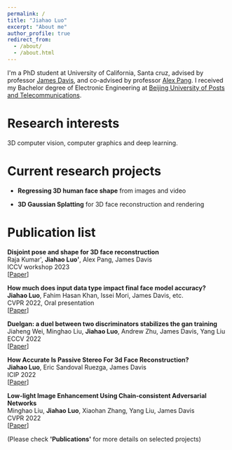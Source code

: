 ```yaml
---
permalink: /
title: "Jiahao Luo"
excerpt: "About me"
author_profile: true
redirect_from: 
  - /about/
  - /about.html
---
```


I'm a PhD student at University of California, Santa cruz, advised by professor [James Davis](https://users.soe.ucsc.edu/~davis/), and co-advised by professor [Alex Pang](https://users.soe.ucsc.edu/~pang/). I received my Bachelor degree of Electronic Engineering at [Beijing University of Posts and Telecommunications](https://en.wikipedia.org/wiki/Beijing_University_of_Posts_and_Telecommunications).

Research interests
======
3D computer vision, computer graphics and deep learning. 

Current research projects
======

* **Regressing 3D human face shape** from images and video <br /> 

* **3D Gaussian Splatting** for 3D face reconstruction and rendering <br /> 

Publication list
======

**Disjoint pose and shape for 3D face reconstruction**  <br /> 
Raja Kumar', **Jiahao Luo'**, Alex Pang, James Davis  <br /> 
ICCV workshop 2023 <br /> 
\[[Paper](https://openaccess.thecvf.com/content/ICCV2023W/AMFG/papers/Kumar_Disjoint_Pose_and_Shape_for_3D_Face_Reconstruction_ICCVW_2023_paper.pdf)\]

**How much does input data type impact final face model accuracy?**  <br /> 
**Jiahao Luo**, Fahim Hasan Khan, Issei Mori, James Davis, etc.  <br /> 
CVPR 2022, Oral presentation <br /> 
\[[Paper](https://openaccess.thecvf.com/content/CVPR2022/papers/Luo_How_Much_Does_Input_Data_Type_Impact_Final_Face_Model_CVPR_2022_paper.pdf)\]

**Duelgan: a duel between two discriminators stabilizes the gan training**  <br /> 
Jiaheng Wei, Minghao Liu, **Jiahao Luo**, Andrew Zhu, James Davis, Yang Liu  <br /> 
ECCV 2022 <br /> 
\[[Paper](https://arxiv.org/pdf/2101.07524.pdf)\]

**How Accurate Is Passive Stereo For 3d Face Reconstruction?**  <br /> 
**Jiahao Luo**, Eric Sandoval Ruezga, James Davis  <br /> 
ICIP 2022 <br /> 
\[[Paper](https://ieeexplore.ieee.org/abstract/document/9898004/)\]

**Low-light Image Enhancement Using Chain-consistent Adversarial Networks**  <br /> 
Minghao Liu, **Jiahao Luo**, Xiaohan Zhang, Yang Liu, James Davis  <br /> 
CVPR 2022 <br /> 
\[[Paper](https://ieeexplore.ieee.org/abstract/document/9956704/)\]

(Please check **'Publications'** for more details on selected projects)



<!-- Getting started
======
1. Register a GitHub account if you don't have one and confirm your e-mail (required!)
1. Fork [this repository](https://github.com/academicpages/academicpages.github.io) by clicking the "fork" button in the top right. 
1. Go to the repository's settings (rightmost item in the tabs that start with "Code", should be below "Unwatch"). Rename the repository "[your GitHub username].github.io", which will also be your website's URL.
1. Set site-wide configuration and create content & metadata (see below -- also see [this set of diffs](http://archive.is/3TPas) showing what files were changed to set up [an example site](https://getorg-testacct.github.io) for a user with the username "getorg-testacct")
1. Upload any files (like PDFs, .zip files, etc.) to the files/ directory. They will appear at https://[your GitHub username].github.io/files/example.pdf.  
1. Check status by going to the repository settings, in the "GitHub pages" section

Site-wide configuration
------
The main configuration file for the site is in the base directory in [_config.yml](https://github.com/academicpages/academicpages.github.io/blob/master/_config.yml), which defines the content in the sidebars and other site-wide features. You will need to replace the default variables with ones about yourself and your site's github repository. The configuration file for the top menu is in [_data/navigation.yml](https://github.com/academicpages/academicpages.github.io/blob/master/_data/navigation.yml). For example, if you don't have a portfolio or blog posts, you can remove those items from that navigation.yml file to remove them from the header. 

Create content & metadata
------
For site content, there is one markdown file for each type of content, which are stored in directories like _publications, _talks, _posts, _teaching, or _pages. For example, each talk is a markdown file in the [_talks directory](https://github.com/academicpages/academicpages.github.io/tree/master/_talks). At the top of each markdown file is structured data in YAML about the talk, which the theme will parse to do lots of cool stuff. The same structured data about a talk is used to generate the list of talks on the [Talks page](https://academicpages.github.io/talks), each [individual page](https://academicpages.github.io/talks/2012-03-01-talk-1) for specific talks, the talks section for the [CV page](https://academicpages.github.io/cv), and the [map of places you've given a talk](https://academicpages.github.io/talkmap.html) (if you run this [python file](https://github.com/academicpages/academicpages.github.io/blob/master/talkmap.py) or [Jupyter notebook](https://github.com/academicpages/academicpages.github.io/blob/master/talkmap.ipynb), which creates the HTML for the map based on the contents of the _talks directory).

**Markdown generator**

I have also created [a set of Jupyter notebooks](https://github.com/academicpages/academicpages.github.io/tree/master/markdown_generator
) that converts a CSV containing structured data about talks or presentations into individual markdown files that will be properly formatted for the academicpages template. The sample CSVs in that directory are the ones I used to create my own personal website at stuartgeiger.com. My usual workflow is that I keep a spreadsheet of my publications and talks, then run the code in these notebooks to generate the markdown files, then commit and push them to the GitHub repository.

How to edit your site's GitHub repository
------
Many people use a git client to create files on their local computer and then push them to GitHub's servers. If you are not familiar with git, you can directly edit these configuration and markdown files directly in the github.com interface. Navigate to a file (like [this one](https://github.com/academicpages/academicpages.github.io/blob/master/_talks/2012-03-01-talk-1.md) and click the pencil icon in the top right of the content preview (to the right of the "Raw | Blame | History" buttons). You can delete a file by clicking the trashcan icon to the right of the pencil icon. You can also create new files or upload files by navigating to a directory and clicking the "Create new file" or "Upload files" buttons. 

Example: editing a markdown file for a talk
![Editing a markdown file for a talk](/images/editing-talk.png)

For more info
------
More info about configuring academicpages can be found in [the guide](https://academicpages.github.io/markdown/). The [guides for the Minimal Mistakes theme](https://mmistakes.github.io/minimal-mistakes/docs/configuration/) (which this theme was forked from) might also be helpful.
 -->